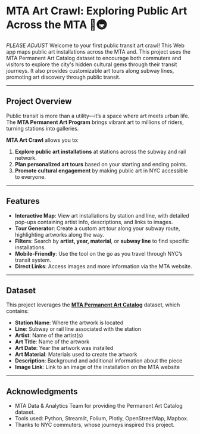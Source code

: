# MTA Art Crawl: Exploring Public Art Across the MTA 🎨🚇

*PLEASE ADJUST* 
Welcome to your first public transit art crawl! This Web app maps public art installations across the MTA and. This project uses the MTA Permanent Art Catalog dataset to encourage both commuters and visitors to explore the city's hidden cultural gems through their transit journeys. It also provides customizable art tours along subway lines, promoting art discovery through public transit.

---

## **Project Overview**
Public transit is more than a utility—it’s a space where art meets urban life. The **MTA Permanent Art Program** brings vibrant art to millions of riders, turning stations into galleries.  

**MTA Art Crawl** allows you to:
1. **Explore public art installations** at stations across the subway and rail network.
2. **Plan personalized art tours** based on your starting and ending points.
3. **Promote cultural engagement** by making public art in NYC accessible to everyone.

---

## **Features**
- **Interactive Map**: View art installations by station and line, with detailed pop-ups containing artist info, descriptions, and links to images.
- **Tour Generator**: Create a custom art tour along your subway route, highlighting artworks along the way.
- **Filters**: Search by **artist, year, material**, or **subway line** to find specific installations.
- **Mobile-Friendly**: Use the tool on the go as you travel through NYC’s transit system.
- **Direct Links**: Access images and more information via the MTA website.

---

## **Dataset**
This project leverages the **[MTA Permanent Art Catalog](https://data.ny.gov/Transportation/MTA-Permanent-Art-Catalog-Beginning-1980/4qxi-3cqi)** dataset, which contains:
- **Station Name**: Where the artwork is located  
- **Line**: Subway or rail line associated with the station  
- **Artist**: Name of the artist(s)  
- **Art Title**: Name of the artwork  
- **Art Date**: Year the artwork was installed  
- **Art Material**: Materials used to create the artwork  
- **Description**: Background and additional information about the piece  
- **Image Link**: Link to an image of the installation on the MTA website  

---

## **Acknowledgments**

- MTA Data & Analytics Team for providing the Permanent Art Catalog dataset.
- Tools used: Python, Streamlit, Folium, Plotly, OpenStreetMap, Mapbox.
- Thanks to NYC commuters, whose journeys inspired this project.
